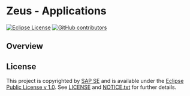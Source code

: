 # Zeus - Applications

[![Eclipse License](http://img.shields.io/badge/license-Eclipse-brightgreen.svg)](LICENSE)
[![GitHub contributors](https://img.shields.io/github/contributors/dirigiblelabs/zeus-v3-applications.svg)](https://github.com/dirigiblelabs/zeus-v3-applications/graphs/contributors)


## Overview


## License

This project is copyrighted by [SAP SE](http://www.sap.com/) and is available under the [Eclipse Public License v 1.0](https://www.eclipse.org/legal/epl-v10.html). See [LICENSE](LICENSE) and [NOTICE.txt](NOTICE.txt) for further details.

